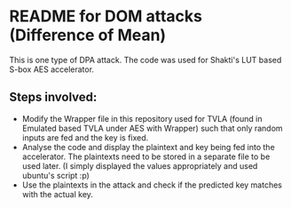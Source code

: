 # README for DOM attacks (Difference of Mean)

This is one type of DPA attack.
The code was used for Shakti's LUT based S-box AES accelerator.

## Steps involved:
 - Modify the Wrapper file in this repository used for TVLA (found in Emulated based TVLA under AES with Wrapper) such that only random inputs are fed and the key is fixed.
 - Analyse the code and display the plaintext and key being fed into the accelerator. The plaintexts need to be stored in a separate file to be used later. (I simply displayed the values appropriately and used ubuntu's script :p)
 - Use the plaintexts in the attack and check if the predicted key matches with the actual key.
